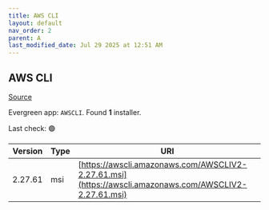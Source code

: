 ```yaml
---
title: AWS CLI
layout: default
nav_order: 2
parent: A
last_modified_date: Jul 29 2025 at 12:51 AM
---
```


## AWS CLI

[Source](https://github.com/aws/aws-cli/)

Evergreen app: `AWSCLI`. Found **1** installer.

Last check: 🟢

| Version | Type | URI                                                                                                    |
| ------- | ---- | ------------------------------------------------------------------------------------------------------ |
| 2.27.61 | msi  | [https://awscli.amazonaws.com/AWSCLIV2-2.27.61.msi](https://awscli.amazonaws.com/AWSCLIV2-2.27.61.msi) |
